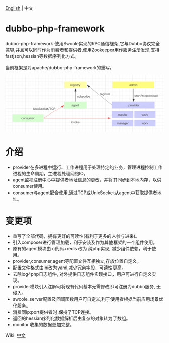 [English](./README.md) | 中文

# dubbo-php-framework

dubbo-php-framework 使用Swoole实现的RPC通信框架,它与Dubbo协议完全兼容,并且可以同时作为消费者和提供者,使用Zookeeper用作服务注册发现,支持fastjson,hessian等数据序列化方式。<br /><br />
当前框架是对apache/dubbo-php-framework的重写。

![arch](https://github.com/crazyxman/dubbo-php-framework/blob/master/Arch.png)

# 介绍
- provider在多进程中运行、工作进程用于处理特定的业务，管理进程控制工作进程的生命周期，主进程处理网络IO。
- agent监视注册中心中提供者地址信息的更改，并将其同步到本地内存，以供consumer使用。
- consumer与agent配合使用,通过TCP或UnixSocket从agent中获取提供者地址。

# 变更项
- 重写了全部代码，拥有更好的可读性(有利于更多的人参与进来)。
- 引入composer进行管理加载，利于安装及作为其他框架的一个组件使用。
- 原有的agent模块由 c代码+redis 改为 纯php实现, 减少组件依赖，利于使用。
- provider,consumer,agent等配置文件互相独立,存放位置自定义。
- 配置文件格式由ini改为yaml,减少冗余字段，可读性更高。
- 去除log4php日志组件, 对外提供日志组件实现接口，用户可进行自定义实现。
- provider模块引入注解可将现有代码基本无需修改即可注册为dubbo服务, 无侵入。
- swoole_server配置及回调函数用户可自定义,利于使用者根据当前应用场景优化服务。
- 消费同ip:port提供者时,保持了TCP连接。
- 返回的hessian序列化数据解析后由复杂的对象转为了数组。
- monitor 收集的数据更加完整。

Wiki: [中文](https://github.com/crazyxman/dubbo-php-framework/wiki/%E4%B8%AD%E6%96%87)
